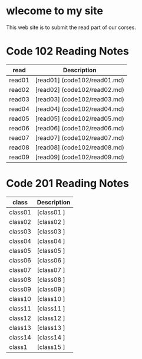 # wlecome to my site
This web site is to submit the read part of our corses.
# Code 102 Reading Notes
| read      | Description |
| ----------- | ----------- |
| read01      | [read01] (code102/read01.md)  |
| read02      | [read02] (code102/read02.md)  |
| read03      | [read03] (code102/read03.md)  |
| read04      | [read04] (code102/read04.md)  |
| read05      | [read05] (code102/read05.md)  |
| read06      | [read06] (code102/read06.md)  |
| read07      | [read07] (code102/read07.md)  |
| read08      | [read08] (code102/read08.md)  |
| read09      | [read09] (code102/read09.md)  |

# Code 201 Reading Notes
| class        | Description |
| -----------  | ----------- |
| class01      | [class01  ] |
| class02      | [class02  ] |
| class03      | [class03 ]  |
| class04      | [class04  ] |
| class05      | [class05 ]  |
| class06      | [class06  ] |
| class07      | [class07  ] |
| class08      | [class08  ] |
| class09      | [class09  ] |
| class10      | [class10  ] |
| class11      | [class11  ] |
| class12      | [class12  ] |
| class13      | [class13  ] |
| class14      | [class14  ] |
| class1       | [class15  ] |





